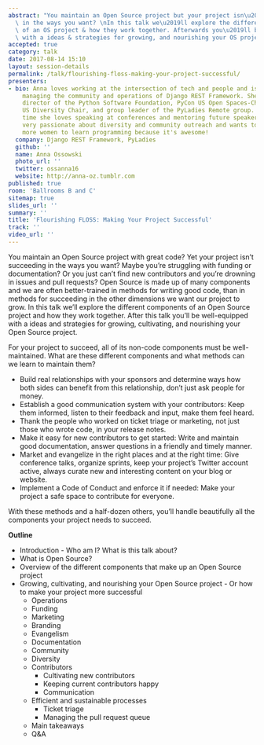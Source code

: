 ```yaml
---
abstract: "You maintain an Open Source project but your project isn\u2019t succeeding\
  \ in the ways you want? \nIn this talk we\u2019ll explore the different components\
  \ of an OS project & how they work together. Afterwards you\u2019ll be well-equipped\
  \ with a ideas & strategies for growing, and nourishing your OS project. "
accepted: true
category: talk
date: 2017-08-14 15:10
layout: session-details
permalink: /talk/flourishing-floss-making-your-project-successful/
presenters:
- bio: Anna loves working at the intersection of tech and people and is currently
    managing the community and operations of Django REST Framework. She is a former
    director of the Python Software Foundation, PyCon US Open Spaces-Chair, DjangoCon
    US Diversity Chair, and group leader of the PyLadies Remote group. In her free
    time she loves speaking at conferences and mentoring future speakers. Anna is
    very passionate about diversity and community outreach and wants to encourage
    more women to learn programming because it's awesome!
  company: Django REST Framework, PyLadies
  github: ''
  name: Anna Ossowski
  photo_url: ''
  twitter: ossanna16
  website: http://anna-oz.tumblr.com
published: true
room: 'Ballrooms B and C'
sitemap: true
slides_url: ''
summary: ''
title: 'Flourishing FLOSS: Making Your Project Successful'
track: ''
video_url: ''
---
```


You maintain an Open Source project with great code? Yet your project isn’t succeeding in the ways you want? Maybe you’re struggling with funding or documentation? Or you just can’t find new contributors and you’re drowning in issues and pull requests?
Open Source is made up of many components and we are often better-trained in methods for writing good code, than in methods for succeeding in the other dimensions we want our project to grow.
In this talk we’ll explore the different components of an Open Source project and how they work together. After this talk you’ll be well-equipped with a ideas and strategies for growing, cultivating, and nourishing your Open Source project.

For your project to succeed, all of its non-code components must be well-maintained. What are these different components and what methods can we learn to maintain them?

 * Build real relationships with your sponsors and determine ways how both sides can benefit from this relationship, don’t just ask people for money.
* Establish a good communication system with your contributors: Keep them informed, listen to their feedback and input, make them feel heard.
* Thank the people who worked on ticket triage or marketing, not just those who wrote code, in your release notes.
* Make it easy for new contributors to get started: Write and maintain good documentation, answer questions in a friendly and timely manner.
* Market and evangelize in the right places and at the right time: Give conference talks, organize sprints, keep your project’s Twitter account active, always curate new and interesting content on your blog or website.
* Implement a Code of Conduct and enforce it if needed: Make your project a safe space to contribute for everyone.

With these methods and a half-dozen others, you’ll handle beautifully all the components your project needs to succeed.

**Outline**

* Introduction - Who am I? What is this talk about?
* What is Open Source?
* Overview of the different components that make up an Open Source project
* Growing, cultivating, and nourishing your Open Source project  - Or how to make your project more successful
	* Operations
	* Funding
	* Marketing
	* Branding
	* Evangelism
	* Documentation
	* Community
	* Diversity
	* Contributors
		* Cultivating new contributors
		* Keeping current contributors happy
		* Communication
	* Efficient and sustainable processes
		* Ticket triage
		* Managing the pull request queue
	* Main takeaways
	* Q&A
